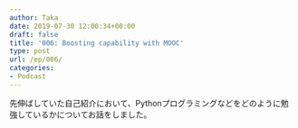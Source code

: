 ```yaml
---
author: Taka
date: 2019-07-30 12:00:34+00:00
draft: false
title: '006: Boosting capability with MOOC'
type: post
url: /ep/006/
categories:
- Podcast
---
```





先伸ばしていた自己紹介において、Pythonプログラミングなどをどのように勉強しているかについてお話をしました。



